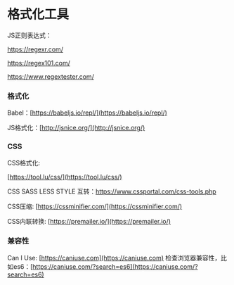 # 格式化工具

JS正则表达式：

https://regexr.com/

https://regex101.com/

https://www.regextester.com/

### 格式化

Babel：[https://babeljs.io/repl/](https://babeljs.io/repl/)

JS格式化：[http://jsnice.org/](http://jsnice.org/)



### CSS

CSS格式化: 

[https://tool.lu/css/](https://tool.lu/css/)

CSS SASS LESS STYLE 互转：https://www.cssportal.com/css-tools.php

CSS压缩: [https://cssminifier.com/](https://cssminifier.com/)

CSS内联转换: [https://premailer.io/](https://premailer.io/)

### 兼容性

Can I Use: [https://caniuse.com](https://caniuse.com) 检查浏览器兼容性，比如es6：[https://caniuse.com/?search=es6](https://caniuse.com/?search=es6)

